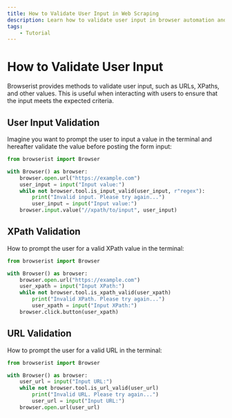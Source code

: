 ```yaml
---
title: How to Validate User Input in Web Scraping
description: Learn how to validate user input in browser automation and web scraping using Browserist. Includes code examples for beginners and advanced users.
tags:
    - Tutorial
---
```


# How to Validate User Input
Browserist provides methods to validate user input, such as URLs, XPaths, and other values. This is useful when interacting with users to ensure that the input meets the expected criteria.

## User Input Validation
Imagine you want to prompt the user to input a value in the terminal and hereafter validate the value before posting the form input:

```python linenums="1" hl_lines="6"
from browserist import Browser

with Browser() as browser:
    browser.open.url("https://example.com")
    user_input = input("Input value:")
    while not browser.tool.is_input_valid(user_input, r"regex"):
        print("Invalid input. Please try again...")
        user_input = input("Input value:")
    browser.input.value("//xpath/to/input", user_input)
```

## XPath Validation
How to prompt the user for a valid XPath value in the terminal:

```python linenums="1" hl_lines="6"
from browserist import Browser

with Browser() as browser:
    browser.open.url("https://example.com")
    user_xpath = input("Input XPath:")
    while not browser.tool.is_xpath_valid(user_xpath)
        print("Invalid XPath. Please try again...")
        user_xpath = input("Input XPath:")
    browser.click.button(user_xpath)
```

## URL Validation
How to prompt the user for a valid URL in the terminal:

```python linenums="1" hl_lines="5"
from browserist import Browser

with Browser() as browser:
    user_url = input("Input URL:")
    while not browser.tool.is_url_valid(user_url)
        print("Invalid URL. Please try again...")
        user_url = input("Input URL:")
    browser.open.url(user_url)
```
